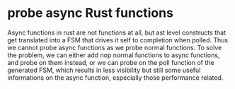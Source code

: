 # probe async Rust functions
Async functions in rust are not functions at all, but ast level constructs that get translated into a FSM that drives it self to completion when polled. Thus we cannot probe async functions as we probe normal functions. To solve the problem, we can either add nop normal functions to async functions, and probe on them instead, or we can probe on the poll function of the generated FSM, which results in less visibility but still some useful informations on the async function, especially those performance related.
